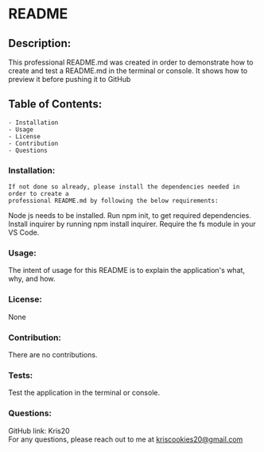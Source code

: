 # README

  ## Description:
  This professional README.md was created in order to demonstrate how to create and test a README.md in the terminal or console. It shows how to preview it before pushing it to GitHub
  
  ## Table of Contents:
    - Installation
    - Usage
    - License
    - Contribution
    - Questions
  
  ### Installation:
    If not done so already, please install the dependencies needed in order to create a
    professional README.md by following the below requirements:
  Node js needs to be installed. Run npm init, to get required dependencies. Install inquirer by running npm install inquirer. Require the fs module in your VS Code. 
  ### Usage:
  The intent of usage for this README is to explain the application's what, why, and how.
  ### License:
  None
  ### Contribution:
  There are no contributions.  
  ### Tests:
  Test the application in the terminal or console.
  ### Questions: 
  GitHub link: Kris20  
  For any questions, please reach out to me at kriscookies20@gmail.com
  